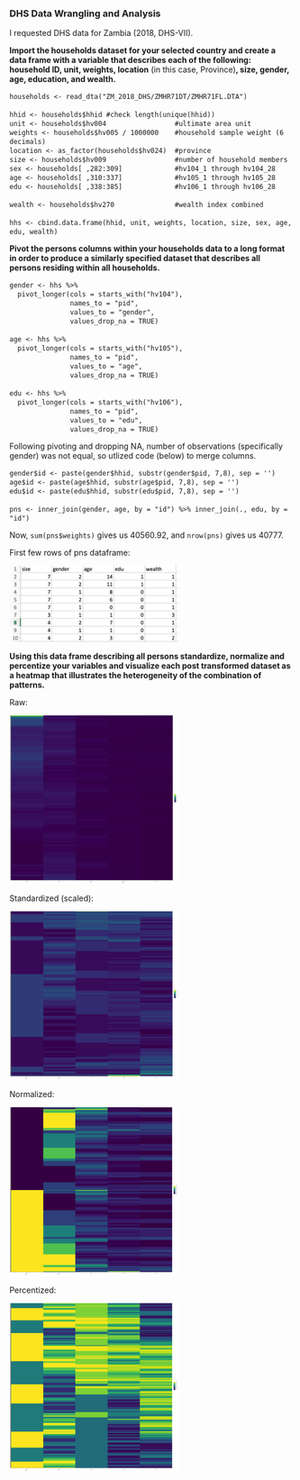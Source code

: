 ### DHS Data Wrangling and Analysis

I requested DHS data for Zambia (2018, DHS-VII).

**Import the households dataset for your selected country and create a data frame with a variable that describes each of the following: household ID, unit, weights, location** (in this case, Province)**, size, gender, age, education, and wealth.**

```
households <- read_dta("ZM_2018_DHS/ZMHR71DT/ZMHR71FL.DTA")

hhid <- households$hhid #check length(unique(hhid))
unit <- households$hv004                 #ultimate area unit
weights <- households$hv005 / 1000000    #household sample weight (6 decimals)
location <- as_factor(households$hv024)  #province
size <- households$hv009                 #number of household members
sex <- households[ ,282:309]             #hv104_1 through hv104_28
age <- households[ ,310:337]             #hv105_1 through hv105_28
edu <- households[ ,338:385]             #hv106_1 through hv106_28

wealth <- households$hv270               #wealth index combined

hhs <- cbind.data.frame(hhid, unit, weights, location, size, sex, age, edu, wealth)
```

**Pivot the persons columns within your households data to a long format in order to produce a similarly specified dataset that describes all persons residing within all households.**

```
gender <- hhs %>%
  pivot_longer(cols = starts_with("hv104"),
               names_to = "pid",
               values_to = "gender",
               values_drop_na = TRUE)

age <- hhs %>%
  pivot_longer(cols = starts_with("hv105"),
               names_to = "pid",
               values_to = "age",
               values_drop_na = TRUE)

edu <- hhs %>%
  pivot_longer(cols = starts_with("hv106"),
               names_to = "pid",
               values_to = "edu",
               values_drop_na = TRUE)
```

Following pivoting and dropping NA, number of observations (specifically gender) was not equal, so utlized code (below) to merge columns.
```
gender$id <- paste(gender$hhid, substr(gender$pid, 7,8), sep = '')
age$id <- paste(age$hhid, substr(age$pid, 7,8), sep = '')
edu$id <- paste(edu$hhid, substr(edu$pid, 7,8), sep = '')

pns <- inner_join(gender, age, by = "id") %>% inner_join(., edu, by = "id")
```

Now, ```sum(pns$weights)``` gives us 40560.92, and ```nrow(pns)``` gives us 40777. 

First few rows of pns dataframe:

<img src="zambia_pns.png" alt="drawing" width="300"/>

**Using this data frame describing all persons standardize, normalize and percentize your variables and visualize each post transformed dataset as a heatmap that illustrates the heterogeneity of the combination of patterns.**

Raw:

<img src="zambia_raw.png" alt="drawing" width="300"/>

Standardized (scaled):

<img src="zambia_scale.png" alt="drawing" width="300"/>

Normalized:

<img src="zambia_normal.png" alt="drawing" width="300"/>

Percentized:

<img src="zambia_percent.png" alt="drawing" width="300"/>
